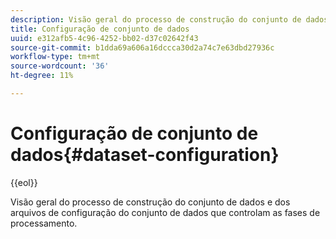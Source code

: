```yaml
---
description: Visão geral do processo de construção do conjunto de dados e dos arquivos de configuração do conjunto de dados que controlam as fases de processamento.
title: Configuração de conjunto de dados
uuid: e312afb5-4c96-4252-bb02-d37c02642f43
source-git-commit: b1dda69a606a16dccca30d2a74c7e63dbd27936c
workflow-type: tm+mt
source-wordcount: '36'
ht-degree: 11%

---
```



# Configuração de conjunto de dados{#dataset-configuration}

{{eol}}

Visão geral do processo de construção do conjunto de dados e dos arquivos de configuração do conjunto de dados que controlam as fases de processamento.

